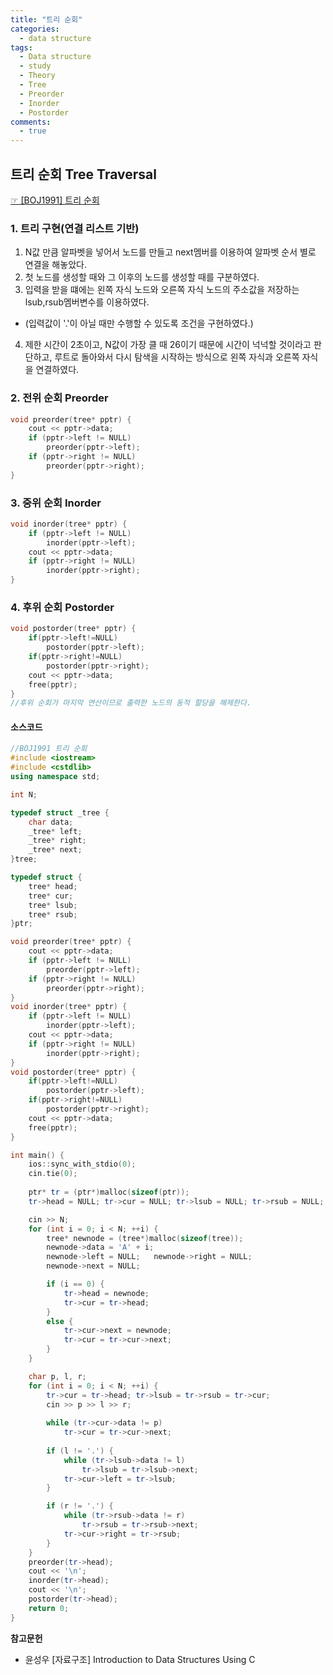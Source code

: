 ```yaml
---
title: "트리 순회"
categories:
  - data structure
tags:
  - Data structure
  - study
  - Theory
  - Tree
  - Preorder
  - Inorder
  - Postorder
comments:
  - true
---
```



## 트리 순회 Tree Traversal
[☞ [BOJ1991] 트리 순회](https://www.acmicpc.net/problem/1991)

### 1. 트리 구현(연결 리스트 기반)

1. N값 만큼 알파벳을 넣어서 노드를 만들고 next멤버를 이용하여 알파벳 순서 별로 연결을 해놓았다.
2. 첫 노드를 생성할 때와 그 이후의 노드를 생성할 때를 구분하였다.
3. 입력을 받을 떄에는 왼쪽 자식 노드와 오른쪽 자식 노드의 주소값을 저장하는 lsub,rsub멤버변수를 이용하였다.
- (입력값이 '.'이 아닐 때만 수행할 수 있도록 조건을 구현하였다.)
4. 제한 시간이 2초이고, N값이 가장 클 때 26이기 때문에 시간이 넉넉할 것이라고 판단하고, 루트로 돌아와서 다시 탐색을 시작하는 방식으로 왼쪽 자식과 오른쪽 자식을 연결하였다.

### 2. 전위 순회 Preorder

```cpp
void preorder(tree* pptr) {
	cout << pptr->data;
	if (pptr->left != NULL)
		preorder(pptr->left);
	if (pptr->right != NULL)
		preorder(pptr->right);
}
```

### 3. 중위 순회 Inorder

```cpp
void inorder(tree* pptr) {
	if (pptr->left != NULL)
		inorder(pptr->left);
	cout << pptr->data;
	if (pptr->right != NULL)
		inorder(pptr->right);
}
```

### 4. 후위 순회 Postorder

```cpp
void postorder(tree* pptr) {
	if(pptr->left!=NULL)
		postorder(pptr->left);
	if(pptr->right!=NULL)
		postorder(pptr->right);
	cout << pptr->data;
	free(pptr);
}
//후위 순회가 마지막 연산이므로 출력한 노드의 동적 할당을 해제한다.
```

#### 소스코드

```cpp
//BOJ1991 트리 순회
#include <iostream>
#include <cstdlib>
using namespace std;

int N;

typedef struct _tree {
	char data;
	_tree* left;
	_tree* right;
	_tree* next;
}tree;

typedef struct {
	tree* head;
	tree* cur;
	tree* lsub;
	tree* rsub;
}ptr;

void preorder(tree* pptr) {
	cout << pptr->data;
	if (pptr->left != NULL)
		preorder(pptr->left);
	if (pptr->right != NULL)
		preorder(pptr->right);
}
void inorder(tree* pptr) {
	if (pptr->left != NULL)
		inorder(pptr->left);
	cout << pptr->data;
	if (pptr->right != NULL)
		inorder(pptr->right);
}
void postorder(tree* pptr) {
	if(pptr->left!=NULL)
		postorder(pptr->left);
	if(pptr->right!=NULL)
		postorder(pptr->right);
	cout << pptr->data;
	free(pptr);
}

int main() {
	ios::sync_with_stdio(0);
	cin.tie(0);
	
	ptr* tr = (ptr*)malloc(sizeof(ptr));
	tr->head = NULL; tr->cur = NULL; tr->lsub = NULL; tr->rsub = NULL;

	cin >> N;
	for (int i = 0; i < N; ++i) {
		tree* newnode = (tree*)malloc(sizeof(tree));
		newnode->data = 'A' + i;
		newnode->left = NULL;	newnode->right = NULL;
		newnode->next = NULL;

		if (i == 0) {
			tr->head = newnode;
			tr->cur = tr->head;
		}
		else {
			tr->cur->next = newnode;
			tr->cur = tr->cur->next;
		}
	}

	char p, l, r;
	for (int i = 0; i < N; ++i) {
		tr->cur = tr->head; tr->lsub = tr->rsub = tr->cur;
		cin >> p >> l >> r;
		
		while (tr->cur->data != p) 
			tr->cur = tr->cur->next;
		
		if (l != '.') {
			while (tr->lsub->data != l)
				tr->lsub = tr->lsub->next;
			tr->cur->left = tr->lsub;
		}

		if (r != '.') {
			while (tr->rsub->data != r)
				tr->rsub = tr->rsub->next;
			tr->cur->right = tr->rsub;
		}
	}
	preorder(tr->head);
	cout << '\n';
	inorder(tr->head);
	cout << '\n';
	postorder(tr->head);
	return 0;
}
```

**참고문헌**
* 윤성우 [자료구조] Introduction to Data Structures Using C
